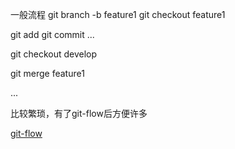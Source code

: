 



一般流程
git branch -b feature1
git checkout feature1

git add
git commit 
...

git checkout develop

git merge feature1

...


比较繁琐，有了git-flow后方便许多
 



[git-flow](http://danielkummer.github.io/git-flow-cheatsheet/index.zh_CN.html)
